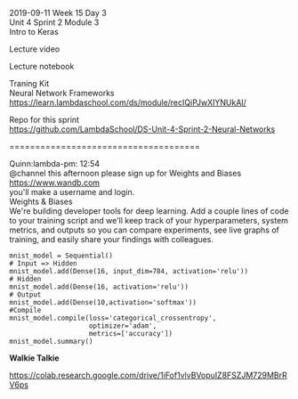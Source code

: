 2019-09-11 Week 15 Day 3  
Unit 4 Sprint 2 Module 3  
Intro to Keras         

Lecture video  
<to be updated>  

Lecture notebook   
<to be updated>    

Traning Kit   
Neural Network Frameworks    
https://learn.lambdaschool.com/ds/module/recIQiPJwXIYNUkAI/        

Repo for this sprint  
https://github.com/LambdaSchool/DS-Unit-4-Sprint-2-Neural-Networks  

=====================================

Quinn:lambda-pm: 12:54   
@channel this afternoon please sign up for Weights and Biases   
https://www.wandb.com    
you'll make a username and login.   
Weights & Biases   
We're building developer tools for deep learning. Add a couple lines of code to your training script and we'll keep track of your hyperparameters, system metrics, and outputs so you can compare experiments, see live graphs of training, and easily share your findings with colleagues.   

```
mnist_model = Sequential()
# Input => Hidden
mnist_model.add(Dense(16, input_dim=784, activation='relu'))
# Hidden
mnist_model.add(Dense(16, activation='relu')) 
# Output
mnist_model.add(Dense(10,activation='softmax'))
#Compile
mnist_model.compile(loss='categorical_crossentropy',
                    optimizer='adam',
                    metrics=['accuracy'])
mnist_model.summary()
```

**Walkie Talkie**   

https://colab.research.google.com/drive/1iFof1vlvBVopuIZ8FSZJM729MBrRV6ps   
